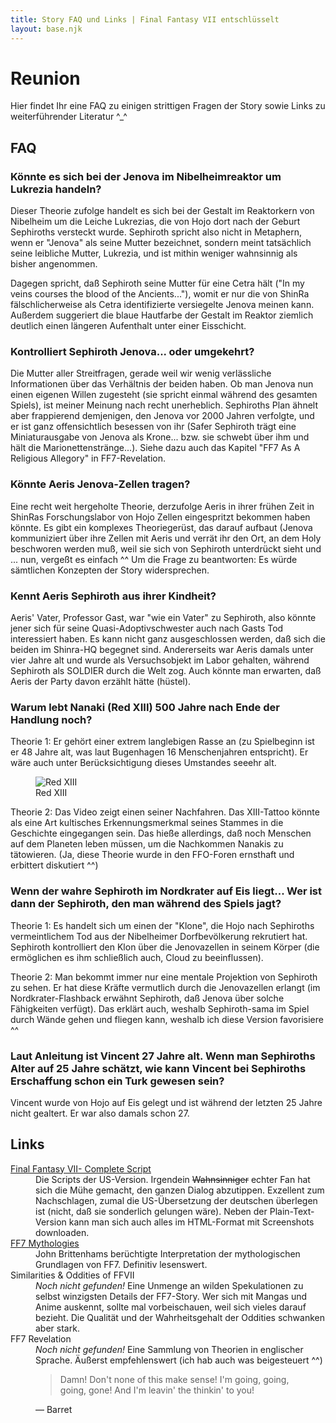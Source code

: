 ```yaml
---
title: Story FAQ und Links | Final Fantasy VII entschlüsselt
layout: base.njk
---
```


# Reunion

Hier findet Ihr eine FAQ zu einigen strittigen Fragen der Story sowie Links zu weiterführender Literatur ^_^

## FAQ

### Könnte es sich bei der Jenova im Nibelheimreaktor um Lukrezia handeln?

Dieser Theorie zufolge handelt es sich bei der Gestalt im Reaktorkern von Nibelheim um die Leiche Lukrezias, die von Hojo dort nach der Geburt Sephiroths versteckt wurde. Sephiroth spricht also nicht in Metaphern, wenn er "Jenova" als seine Mutter bezeichnet, sondern meint tatsächlich seine leibliche Mutter, Lukrezia, und ist mithin weniger wahnsinnig als bisher angenommen.

Dagegen spricht, daß Sephiroth seine Mutter für eine Cetra hält ("In my veins courses the blood of the Ancients..."), womit er nur die von ShinRa fälschlicherweise als Cetra identifizierte versiegelte Jenova meinen kann. Außerdem suggeriert die blaue Hautfarbe der Gestalt im Reaktor ziemlich deutlich einen längeren Aufenthalt unter einer Eisschicht.

### Kontrolliert Sephiroth Jenova... oder umgekehrt?

Die Mutter aller Streitfragen, gerade weil wir wenig verlässliche Informationen über das Verhältnis der beiden haben. Ob man Jenova nun einen eigenen Willen zugesteht (sie spricht einmal während des gesamten Spiels), ist meiner Meinung nach recht unerheblich. Sephiroths Plan ähnelt aber frappierend demjenigen, den Jenova vor 2000 Jahren verfolgte, und er ist ganz offensichtlich besessen von ihr (Safer Sephiroth trägt eine Miniaturausgabe von Jenova als Krone... bzw. sie schwebt über ihm und hält die Marionettenstränge...). Siehe dazu auch das Kapitel "FF7 As A Religious Allegory" in FF7-Revelation.

### Könnte Aeris Jenova-Zellen tragen?

Eine recht weit hergeholte Theorie, derzufolge Aeris in ihrer frühen Zeit in ShinRas Forschungslabor von Hojo Zellen eingespritzt bekommen haben könnte. Es gibt ein komplexes Theoriegerüst, das darauf aufbaut (Jenova kommuniziert über ihre Zellen mit Aeris und verrät ihr den Ort, an dem Holy beschworen werden muß, weil sie sich von Sephiroth unterdrückt sieht und ... nun, vergeßt es einfach ^^ Um die Frage zu beantworten: Es würde sämtlichen Konzepten der Story widersprechen.

### Kennt Aeris Sephiroth aus ihrer Kindheit?

Aeris' Vater, Professor Gast, war "wie ein Vater" zu Sephiroth, also könnte jener sich für seine Quasi-Adoptivschwester auch nach Gasts Tod interessiert haben. Es kann nicht ganz ausgeschlossen werden, daß sich die beiden im Shinra-HQ begegnet sind. Andererseits war Aeris damals unter vier Jahre alt und wurde als Versuchsobjekt im Labor gehalten, während Sephiroth als SOLDIER durch die Welt zog. Auch könnte man erwarten, daß Aeris der Party davon erzählt hätte (hüstel).

### Warum lebt Nanaki (Red XIII) 500 Jahre nach Ende der Handlung noch?

Theorie 1: Er gehört einer extrem langlebigen Rasse an (zu Spielbeginn ist er 48 Jahre alt, was laut Bugenhagen 16 Menschenjahren entspricht). Er wäre auch unter Berücksichtigung dieses Umstandes seeehr alt.

<figure class="img">
  <img loading="lazy" src="/img/red.jpg" alt="Red XIII">
  <figcaption>
    Red XIII
  </figcaption>
</figure>



Theorie 2: Das Video zeigt einen seiner Nachfahren. Das XIII-Tattoo könnte als eine Art kultisches Erkennungsmerkmal seines Stammes in die Geschichte eingegangen sein. Das hieße allerdings, daß noch Menschen auf dem Planeten leben müssen, um die Nachkommen Nanakis zu tätowieren. (Ja, diese Theorie wurde in den FFO-Foren ernsthaft und erbittert diskutiert ^^)

### Wenn der wahre Sephiroth im Nordkrater auf Eis liegt... Wer ist dann der Sephiroth, den man während des Spiels jagt?

Theorie 1: Es handelt sich um einen der "Klone", die Hojo nach Sephiroths vermeintlichem Tod aus der Nibelheimer Dorfbevölkerung rekrutiert hat. Sephiroth kontrolliert den Klon über die Jenovazellen in seinem Körper (die ermöglichen es ihm schließlich auch, Cloud zu beeinflussen).

Theorie 2: Man bekommt immer nur eine mentale Projektion von Sephiroth zu sehen. Er hat diese Kräfte vermutlich durch die Jenovazellen erlangt (im Nordkrater-Flashback erwähnt Sephiroth, daß Jenova über solche Fähigkeiten verfügt). Das erklärt auch, weshalb Sephiroth-sama im Spiel durch Wände gehen und fliegen kann, weshalb ich diese Version favorisiere ^^

### Laut Anleitung ist Vincent 27 Jahre alt. Wenn man Sephiroths Alter auf 25 Jahre schätzt, wie kann Vincent bei Sephiroths Erschaffung schon ein Turk gewesen sein?

Vincent wurde von Hojo auf Eis gelegt und ist während der letzten 25 Jahre nicht gealtert. Er war also damals schon 27.

## Links

<dl>
<dt><a href="http://www.yinza.com/Fandom/Script.html">Final Fantasy VII- Complete Script</a></dt>
<dd>Die Scripts der US-Version. Irgendein <s>Wahnsinniger</s> echter Fan hat sich die Mühe gemacht, den ganzen Dialog abzutippen. Exzellent zum Nachschlagen, zumal die US-Übersetzung der deutschen überlegen ist (nicht, daß sie sonderlich gelungen wäre). Neben der Plain-Text-Version kann man sich auch alles im HTML-Format mit Screenshots downloaden.
</dd>

<dt><a href="http://cetraconnection.net/analysen-und-theorien/interpretation/brittenham/">FF7 Mythologies</a></dt>
<dd>John Brittenhams berüchtigte Interpretation der mythologischen Grundlagen von FF7. Definitiv lesenswert.</dd>

<dt>Similarities & Oddities of FFVII</dt>
<dd><em>Noch nicht gefunden!</em> Eine Unmenge an wilden Spekulationen zu selbst winzigsten Details der FF7-Story. Wer sich mit Mangas und Anime auskennt, sollte mal vorbeischauen, weil sich vieles darauf bezieht. Die Qualität und der Wahrheitsgehalt der Oddities schwanken aber stark.</dd>

<dt>FF7 Revelation</dt>
<dd><em>Noch nicht gefunden!</em> Eine Sammlung von Theorien in englischer Sprache. Äußerst empfehlenswert (ich hab auch was beigesteuert ^^)</dd>
</dl>

<figure class="quote" lang="en">
  <blockquote>
    <p>Damn! Don't none of this make sense! I'm going, going, going, gone! And I'm leavin' the thinkin' to you!</p>
  </blockquote>
  <figcaption>&mdash; Barret</figcaption>
</figure>
